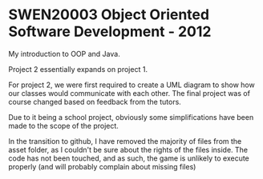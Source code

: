 SWEN20003 Object Oriented Software Development - 2012
=====
My introduction to OOP and Java.

Project 2 essentially expands on project 1.

For project 2, we were first required to create a UML diagram to show how our classes would communicate with each other. 
The final project was of course changed based on feedback from the tutors.

Due to it being a school project, obviously some simplifications have been made to the scope of the project.

In the transition to github, I have removed the majority of files from the asset folder, as I couldn't be sure about the rights of the files inside. The code has not been touched, and as such, the game is unlikely to execute properly (and will probably complain about missing files)